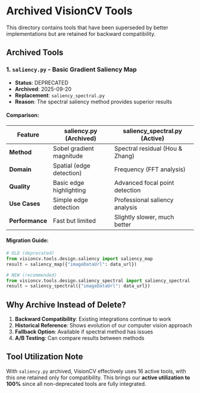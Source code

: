 # Archived VisionCV Tools

This directory contains tools that have been superseded by better implementations but are retained for backward compatibility.

## Archived Tools

### 1. `saliency.py` - Basic Gradient Saliency Map
- **Status**: DEPRECATED
- **Archived**: 2025-09-20
- **Replacement**: `saliency_spectral.py`
- **Reason**: The spectral saliency method provides superior results

#### Comparison:

| Feature | saliency.py (Archived) | saliency_spectral.py (Active) |
|---------|------------------------|--------------------------------|
| **Method** | Sobel gradient magnitude | Spectral residual (Hou & Zhang) |
| **Domain** | Spatial (edge detection) | Frequency (FFT analysis) |
| **Quality** | Basic edge highlighting | Advanced focal point detection |
| **Use Cases** | Simple edge detection | Professional saliency analysis |
| **Performance** | Fast but limited | Slightly slower, much better |

#### Migration Guide:
```python
# OLD (deprecated)
from visioncv.tools.design.saliency import saliency_map
result = saliency_map({"imageDataUrl": data_url})

# NEW (recommended)
from visioncv.tools.design.saliency_spectral import saliency_spectral
result = saliency_spectral({"imageDataUrl": data_url})
```

## Why Archive Instead of Delete?

1. **Backward Compatibility**: Existing integrations continue to work
2. **Historical Reference**: Shows evolution of our computer vision approach
3. **Fallback Option**: Available if spectral method has issues
4. **A/B Testing**: Can compare results between methods

## Tool Utilization Note

With `saliency.py` archived, VisionCV effectively uses 16 active tools, with this one retained only for compatibility. This brings our **active utilization to 100%** since all non-deprecated tools are fully integrated.